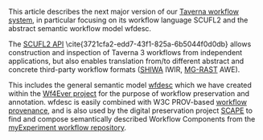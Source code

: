 
This article describes the next
major version of our [Taverna workflow system](http://www.taverna.org./uk/),
in particular focusing on its workflow language SCUFL2 and the abstract semantic
workflow model wfdesc.

The [SCUFL2 API](https://github.com/taverna/taverna-scufl2/) \cite{3721cfa2-edd7-43f1-825a-6b5044f0d0db}
allows construction and inspection of Taverna 3
workflows from independent applications, but also enables translation
from/to different abstract and concrete third-party workflow formats
([SHIWA](http://www.shiwa-workflow.eu/) IWIR,
[MG-RAST](http://blog.metagenomics.anl.gov/) AWE).

This includes the general semantic model
[wfdesc](http://purl.org/wf4ever/model#wfdesc)
which we have created within the
[Wf4Ever project](http://www.wf4ever-project.org/)
for the purpose of workflow preservation and annotation.
wfdesc is easily combined with W3C PROV-based
[workflow provenance](http://purl.org/wf4ever/model#wfprov),
and is also used by the digital
preservation project [SCAPE](http://www.scape-project.eu/)
to find and compose semantically
described Workflow Components from the [myExperiment workflow
repository](http://www.myexperiment.org/).
